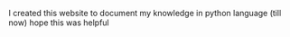 I created this website to document my knowledge in python language (till now)
hope this was helpful 
